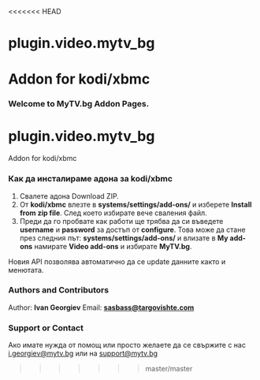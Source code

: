 <<<<<<< HEAD
# plugin.video.mytv_bg
Addon for kodi/xbmc
=======
### Welcome to MyTV.bg Addon Pages.
# plugin.video.mytv_bg
Addon for kodi/xbmc

### Как да инсталираме адона за kodi/xbmc
1. Свалете адона Download ZIP.
2. От **kodi/xbmc** влезте в **systems/settings/add-ons/** и изберете **Install from zip file**. След което избирате вече сваления файл.
3. Преди да го пробвате как работи ще трябва да си въведете **username** и **password** за достъп от **configure**. Това може да стане през следния път: **systems/settings/add-ons/** и влизате в **My add-ons** намирате **Video add-ons** и избирате **MyTV.bg**.

Новия API позволява автоматично да се update данните както и менютата.

### Authors and Contributors
Author: **Ivan Georgiev**
Email: **sasbass@targovishte.com**

### Support or Contact
Ако имате нужда от помощ или просто желаете да се свържите с нас i.georgiev@mytv.bg или на support@mytv.bg

>>>>>>> master/master
